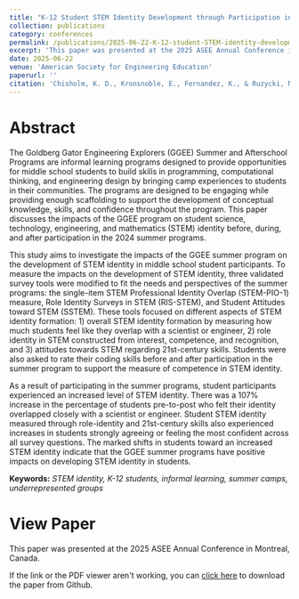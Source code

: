 ```yaml
---
title: "K-12 Student STEM Identity Development through Participation in Goldberg Gator Engineering Explorers Summer Programs"
collection: publications
category: conferences
permalink: /publications/2025-06-22-K-12-student-STEM-identity-development
excerpt: 'This paper was presented at the 2025 ASEE Annual Conference in Montreal, Canada.'
date: 2025-06-22
venue: 'American Society for Engineering Education'
paperurl: ''
citation: 'Chisholm, K. D., Kronsnoble, E., Fernandez, K., & Ruzycki, N. (2025, June), <i>K-12 Student STEM Identity Development through Participation in Goldberg Gator Engineering Explorers Summer Programs</i>. Paper presented at the 2025 ASEE Annual Conference in Montreal, Canada.'
---
```


Abstract
======
The Goldberg Gator Engineering Explorers (GGEE) Summer and Afterschool Programs are informal learning programs designed to provide opportunities for middle school students to build skills in programming, computational thinking, and engineering design by bringing camp experiences to students in their communities. The programs are designed to be engaging while providing enough scaffolding to support the development of conceptual knowledge, skills, and confidence throughout the program. This paper discusses the impacts of the GGEE program on student science, technology, engineering, and mathematics (STEM) identity before, during, and after participation in the 2024 summer programs.

This study aims to investigate the impacts of the GGEE summer program on the development of STEM identity in middle school student participants. To measure the impacts on the development of STEM identity, three validated survey tools were modified to fit the needs and perspectives of the summer programs: the single-item STEM Professional Identity Overlap (STEM-PIO-1) measure, Role Identity Surveys in STEM (RIS-STEM), and Student Attitudes toward STEM (SSTEM). These tools focused on different aspects of STEM identity formation: 1) overall STEM identity formation by measuring how much students feel like they overlap with a scientist or engineer, 2) role identity in STEM constructed from interest, competence, and recognition, and 3) attitudes towards STEM regarding 21st-century skills. Students were also asked to rate their coding skills before and after participation in the summer program to support the measure of competence in STEM identity.

As a result of participating in the summer programs, student participants experienced an increased level of STEM identity. There was a 107% increase in the percentage of students pre-to-post who felt their identity overlapped closely with a scientist or engineer. Student STEM identity measured through role-identity and 21st-century skills also experienced increases in students strongly agreeing or feeling the most confident across all survey questions. The marked shifts in students toward an increased STEM identity indicate that the GGEE summer programs have positive impacts on developing STEM identity in students.

**Keywords:** *STEM identity, K-12 students, informal learning, summer camps, underrepresented groups*

View Paper
======
This paper was presented at the 2025 ASEE Annual Conference in Montreal, Canada.

If the link or the PDF viewer aren't working, you can [click here](https://github.com/KassSTEM/KassSTEM.github.io/blob/faa39a04c109fa6afd93720ce2daab33d6c14efe/files/K-12_student_STEM_identity_development_through_participation_in_Goldberg_Gator_Engineering_Explorers_summer_programs.pdf) to download the paper from Github.

<object id=paper data="/files/K-12_student_STEM_identity_development_through_participation_in_Goldberg_Gator_Engineering_Explorers_summer_programs.pdf" width="1000" height="1000" type='application/pdf'></object>
